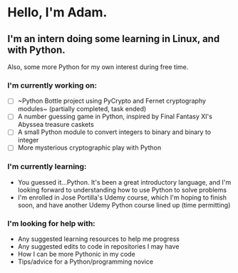 # Hello, I'm Adam. 
## I'm an intern doing some learning in Linux, and with Python. 
 Also, some more Python for my own interest during free time.

### I'm currently working on:
- [ ] ~Python Bottle project using PyCrypto and Fernet cryptography modules~ (partially completed, task ended)
- [ ] A number guessing game in Python, inspired by Final Fantasy XI's Abyssea treasure caskets
- [ ] A small Python module to convert integers to binary and binary to integer
- [ ] More mysterious cryptographic play with Python

### I'm currently learning:
* You guessed it...Python. It's been a great introductory language, and I'm looking forward to understanding how to use Python to solve problems
* I'm enrolled in Jose Portilla's Udemy course, which I'm hoping to finish soon, and have another Udemy Python course lined up (time permitting)

### I'm looking for help with:
* Any suggested learning resources to help me progress
* Any suggested edits to code in repositories I may have
* How I can be more Pythonic in my code
* Tips/advice for a Python/programming novice

<!--
**adamdrucker/adamdrucker** is a ✨ _special_ ✨ repository because its `README.md` (this file) appears on your GitHub profile.

Here are some ideas to get you started:

- 🔭 I’m currently working on ...
- 🌱 I’m currently learning ...
- 👯 I’m looking to collaborate on ...
- 🤔 I’m looking for help with ...
- 💬 Ask me about ...
- 📫 How to reach me: ...
- 😄 Pronouns: ...
- ⚡ Fun fact: ...
-->

